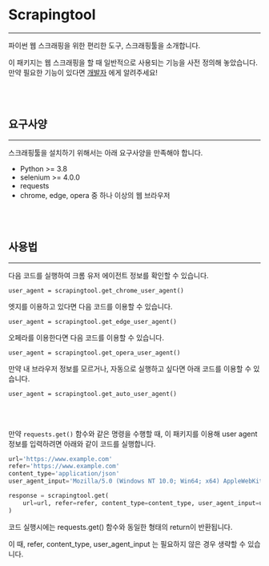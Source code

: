 # Scrapingtool
---
파이썬 웹 스크래핑을 위한 편리한 도구, 스크래핑툴을 소개합니다.
</p>

이 패키지는 웹 스크래핑을 할 때 일반적으로 사용되는 기능을 사전 정의해 놓았습니다. 만약 필요한 기능이 있다면 [개발자]("mailto://jwkang3929@naver.com") 에게 알려주세요!
</p></br></br>

## 요구사양
---
스크래핑툴을 설치하기 위해서는 아래 요구사양을 만족해야 합니다.
</p>

* Python >= 3.8
* selenium >= 4.0.0
* requests
* chrome, edge, opera 중 하나 이상의 웹 브라우저

</p></br></br>

## 사용법
---
다음 코드를 실행하여 크롬 유저 에이전트 정보를 확인할 수 있습니다.
</p>

`user_agent = scrapingtool.get_chrome_user_agent()`
</p>

엣지를 이용하고 있다면 다음 코드를 이용할 수 있습니다.
</p>

`user_agent = scrapingtool.get_edge_user_agent()`

오페라를 이용한다면 다음 코드를 이용할 수 있습니다.
</p>

`user_agent = scrapingtool.get_opera_user_agent()`
</p>

만약 내 브라우저 정보를 모르거나, 자동으로 실행하고 싶다면 아래 코드를 이용할 수 있습니다.
</p>

`user_agent = scrapingtool.get_auto_user_agent()`
</p></br></br>

만약 `requests.get()` 함수와 같은 명령을 수행할 때, 이 패키지를 이용해 user agent 정보를 입력하려면 아래와 같이 코드를 실행합니다.
</p>

```python
url='https://www.example.com'
refer='https://www.example.com'
content_type='application/json'
user_agent_input='Mozilla/5.0 (Windows NT 10.0; Win64; x64) AppleWebKit/537.36 (KHTML, like Gecko) Chrome/100.0.4896.127 Safari/537.36'

response = scrapingtool.get(
    url=url, refer=refer, content_type=content_type, user_agent_input=user_agent_input
)
```
</p>

코드 실행시에는 requests.get() 함수와 동일한 형태의 return이 반환됩니다.
</p>

이 때, refer, content_type, user_agent_input 는 필요하지 않은 경우 생략할 수 있습니다.

